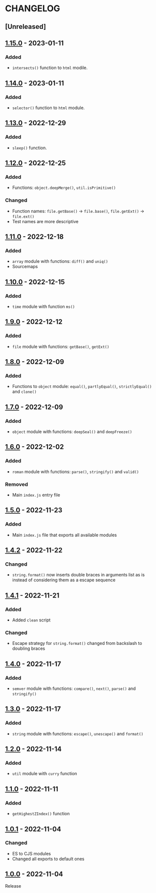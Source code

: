 # CHANGELOG

## [Unreleased]

## [1.15.0](../../compare/1.14.0..1.15.0) - 2023-01-11
### Added
- `intersects()` function to `html` modile.

## [1.14.0](../../compare/1.13.0..1.14.0) - 2023-01-11
### Added
- `selector()` function to `html` module.

## [1.13.0](../../compare/1.12.0..1.13.0) - 2022-12-29
### Added
- `sleep()` function.

## [1.12.0](../../compare/1.11.0..1.12.0) - 2022-12-25
### Added
- Functions: `object.deepMerge()`, `util.isPrimitive()`

### Changed
- Function names: `file.getBase()` -> `file.base()`, `file.getExt()` -> `file.ext()`
- Test names are more descriptive

## [1.11.0](../../compare/1.10.0..1.11.0) - 2022-12-18
### Added
- `array` module with functions: `diff()` and `uniq()`
- Sourcemaps

## [1.10.0](../../compare/1.9.0..1.10.0) - 2022-12-15
### Added
- `time` module with function `ms()`

## [1.9.0](../../compare/1.8.0..1.9.0) - 2022-12-12
### Added
- `file` module with functions: `getBase()`, `getExt()`

## [1.8.0](../../compare/1.7.0..1.8.0) - 2022-12-09
### Added
- Functions to `object` module: `equal()`, `partlyEqual()`, `strictlyEqual()` and `clone()`

## [1.7.0](../../compare/1.6.0..1.7.0) - 2022-12-09
### Added
- `object` module with functions: `deepSeal()` and `deepFreeze()`

## [1.6.0](../../compare/1.5.0..1.6.0) - 2022-12-02
### Added
- `roman` module with functions: `parse()`, `stringify()` and `valid()`

### Removed
- Main `index.js` entry file

## [1.5.0](../../compare/1.4.2..1.5.0) - 2022-11-23
### Added
- Main `index.js` file that exports all available modules

## [1.4.2](../../compare/1.4.1..1.4.2) - 2022-11-22
### Changed
- `string.format()` now inserts double braces in arguments list as is instead of considering them as a escape sequence

## [1.4.1](../../compare/1.4.0..1.4.1) - 2022-11-21
### Added
- Added `clean` script

### Changed
- Escape strategy for `string.format()` changed from backslash to doubling braces

## [1.4.0](../../compare/1.3.0..1.4.0) - 2022-11-17
### Added
- `semver` module with functions: `compare()`, `next()`, `parse()` and `stringify()`

## [1.3.0](../../compare/1.2.0..1.3.0) - 2022-11-17
### Added
- `string` module with functions: `escape()`, `unescape()` and `format()`

## [1.2.0](../../compare/1.1.0..1.2.0) - 2022-11-14
### Added
- `util` module with `curry` function

## [1.1.0](../../compare/1.0.1..1.1.0) - 2022-11-11
### Added
- `getHighestZIndex()` function

## [1.0.1](../../compare/1.0.0..1.0.1) - 2022-11-04
### Changed
- ES to CJS modules
- Changed all exports to default ones

## [1.0.0](../../tree/1.0.0) - 2022-11-04
Release

